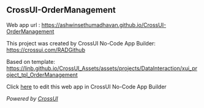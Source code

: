 ## CrossUI-OrderManagement
Web app url : https://ashwinsethumadhavan.github.io/CrossUI-OrderManagement

This project was created by CrossUI No-Code App Builder: https://crossui.com/RADGithub

Based on template: https://linb.github.io/CrossUI_Assets/assets/projects/DataInteraction/xui_project_tpl_OrderManagement

Click [here](https://crossui.com/RADGithub/#!from=github&owner=ashwinsethumadhavan&repo=CrossUI-OrderManagement) to edit this web app in CrossUI No-Code App Builder

<i>Powered by [CrossUI](https://crossui.com)</i>

